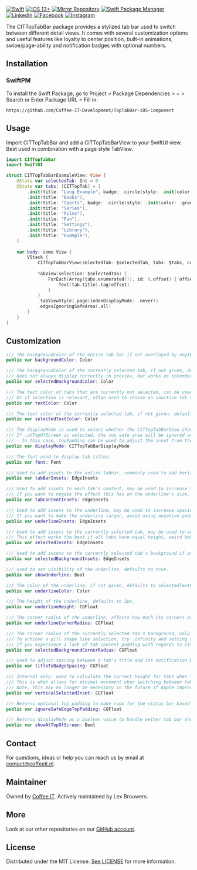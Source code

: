 <!--
[![Coffee IT - Aroma CITTopTabBar iOS Component](https://coffeeit.nl/wp-content/uploads/2022/07/Aroma_Pincode_iOS.png)](https://coffeeit.nl/)
-->

[![Swift](https://img.shields.io/badge/Swift-5.6-red?style=flat-square)](https://img.shields.io/badge/Swift-5.6-red?style=flat-square)
[![iOS 13+](https://img.shields.io/badge/iOS-v13+-pink?style=flat-square)](https://img.shields.io/badge/iOS-v13+-pink?style=flat-square)
[![Mirror Repository](https://img.shields.io/badge/Mirror-Repository-pink?style=flat-square)](https://img.shields.io/badge/Mirror-Repository-pink?style=flat-square)
[![Swift Package Manager](https://img.shields.io/badge/Swift_Package_Manager-Compatible-red?style=flat-square)](https://img.shields.io/badge/Swift_Package_Manager-Compatible-red?style=flat-square)
[![LinkedIn](https://img.shields.io/badge/LinkedIn-@CoffeeIT-blue.svg?style=flat-square)](https://linkedin.com/company/coffee-it)
[![Facebook](https://img.shields.io/badge/Facebook-CoffeeITNL-blue.svg?style=flat-square)](https://www.facebook.com/CoffeeITNL/)
[![Instagram](https://img.shields.io/badge/Instagram-CoffeeITNL-blue.svg?style=flat-square)](https://www.instagram.com/coffeeitnl/)

The CITTopTabBar package provides a stylized tab bar used to switch between different detail views. It comes with several customization options and useful features like loyalty to center position, built-in animations, swipe/page-ability and notification badges with optional numbers.

## Installation

### SwiftPM

To install the Swift Package, go to Project > Package Dependencies > + > Search or Enter Package URL > Fill in:
```
https://github.com/Coffee-IT-Development/TopTabBar-iOS-Component
```

## Usage

Import CITTopTabBar and add a CITTopTabBarView to your SwiftUI view.
Best used in combination with a page style TabView.

```swift
import CITTopTabBar
import SwiftUI

struct CITTopTabBarExampleView: View {
    @State var selectedTab: Int = 0
    @State var tabs: [CITTopTab] = [
        .init(title: "Long Example", badge: .circle(style: .init(color: .red))),
        .init(title: "Books"),
        .init(title: "Sports", badge: .circle(style: .init(color: .green, position: .leading))),
        .init(title: "Series"),
        .init(title: "Films"),
        .init(title: "Fun"),
        .init(title: "Settings"),
        .init(title: "Library"),
        .init(title: "Example"),
    ]
    
    var body: some View {
        VStack {
            CITTopTabBarView(selectedTab: $selectedTab, tabs: $tabs, config: .exampleUnderlined)
            
            TabView(selection: $selectedTab) {
                ForEach(Array(tabs.enumerated()), id: \.offset) { offset, tab in
                    Text(tab.title).tag(offset)
                }
            }
            .tabViewStyle(.page(indexDisplayMode: .never))
            .edgesIgnoringSafeArea(.all)
        }
    }
}
```

## Customization

```swift
/// The backgroundColor of the entire tab bar if not overlayed by anything else,
public var backgroundColor: Color

/// The backgroundColor of the currently selected tab, if not given, defaults to clear color.
/// Does not always display correctly in preview, but works as intended at runtime on a phsycial device.
public var selectedBackgroundColor: Color

/// The text color of tabs that are currently not selected, can be used to apply a simple color for all tab items regardless of selection, like black.
/// Or if selection is relevant, often used to choose an inactive tab text color like a faded gray.
public var textColor: Color

/// The text color of the currently selected tab, if not given, defaults to textColor.
public var selectedTextColor: Color

/// The displayMode is used to select whether the CITTopTabBarView should be shown at the top of the screen or somewhere else.
/// If .atTopOfScreen is selected, the top safe area will be ignored and filled with the given backgroundColor.
/// - In this case, topPadding can be used to adjust the inset from the top of the screen.
public var displayMode: CITTopTabBarDisplayMode

/// The font used to display tab titles.
public var font: Font

/// Used to add insets to the entire tabbar, commonly used to add horizontal padding to the scrollable content so it doesn't touch the sides in its initial state.
public var tabBarInsets: EdgeInsets

/// Used to add insets to each tab's content, may be used to increase the size of underlines and simultaneously spacing tabs apart.
/// If you want to negate the effect this has on the underline's size, adjust the underlineInsets accordingly.
public var tabContentInsets: EdgeInsets

/// Used to add insets to the underline, may be used to increase spacing between tab content and underline, add bottom padding to the underline, or make it smaller.
/// If you want to make the underline larger, avoid using negative padding, use tabContentInsets or underlineHeight instead.
public var underlineInsets: EdgeInsets

/// Used to add insets to the currently selected tab, may be used to achieve effects like raising the selected item, try the value ".init(top: 0, leading: 0, bottom: 10, trailing: 0)".
/// This effect works the best if all tabs have equal height, weird behaviour may occur if you have active notification badges with irregular height, see CITNotificationBadgeStyle.
public var selectedInsets: EdgeInsets

/// Used to add insets to the currently selected tab's background if any.
public var selectedBackgroundInsets: EdgeInsets

/// Used to set visibility of the underline, defaults to true.
public var showUnderline: Bool

/// The color of the underline, if not given, defaults to selectedTextColor.
public var underlineColor: Color

/// The height of the underline, defaults to 2px.
public var underlineHeight: CGFloat

/// The corner radius of the underline, affects how much its corners are rounded, defaults to infinity, i.e. maximum rounding.
public var underlineCornerRadius: CGFloat

/// The corner radius of the currently selected tab's background, only visible if a selectedBackgroundColor is given.
/// To achieve a pill shape like selection, try .infinity and setting showUnderline to false.
/// If you experience a lack of tab content padding with regards to its selected background, check your values for "tabContentInsets" vs "selectedBackgroundInsets" as the latter may negate the former.
public var selectedBackgroundCornerRadius: CGFloat

/// Used to adjust spacing between a tab's title and its notification badge if any, defaults to 8px.
public var titleToBadgeSpacing: CGFloat

/// Internal only: used to calculate the correct height for tabs when taking selectedInsets into consideration.
/// This is what allows for minimal movement when switching between tabs if a selectedBackgroundColor is used without breaking the expected behavior of the matchedGeometryEffect.
/// Note, this may no longer be necessary in the future if Apple improves the use of matchedGeometryEffect in .background() modifiers.
public var verticalSelectedInset: CGFloat

/// Returns optional top padding to make room for the status bar based on the displayMode.
public var ignoreSafeEdgeTopPadding: CGFloat

/// Returns displayMode as a boolean value to handle wether tab bar should be shown at the top of the view or not.
public var showAtTopOfScreen: Bool
```

## Contact

For questions, ideas or help you can reach us by email at contact@coffeeit.nl.

## Maintainer

Owned by [Coffee IT](https://coffeeit.nl/).
Actively maintained by Lex Brouwers.

## More

Look at our other repositories on our [GitHub account](https://github.com/orgs/Coffee-IT-Development/repositories).

## License

Distributed under the MIT License. [See LICENSE](LICENSE.txt) for more information.
